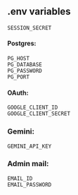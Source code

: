 ## .env variables

`SESSION_SECRET`  
#### Postgres:
```PG_USER
PG_HOST
PG_DATABASE
PG_PASSWORD
PG_PORT
```
#### OAuth:
```
GOOGLE_CLIENT_ID
GOOGLE_CLIENT_SECRET
```

### Gemini:
`GEMINI_API_KEY`

### Admin mail:
```
EMAIL_ID
EMAIL_PASSWORD
```

